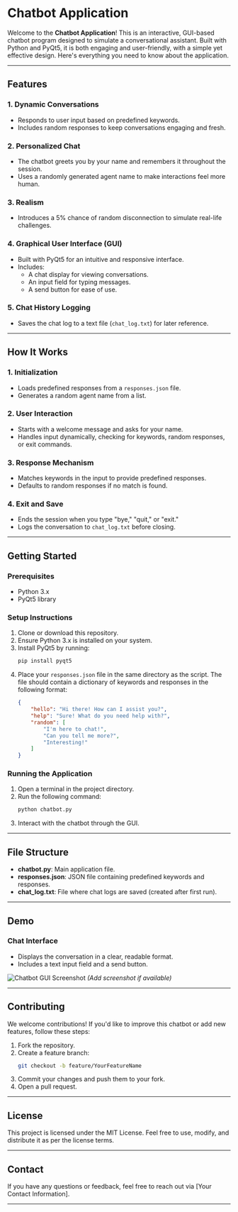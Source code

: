 # Chatbot Application

Welcome to the **Chatbot Application**! This is an interactive, GUI-based chatbot program designed to simulate a conversational assistant. Built with Python and PyQt5, it is both engaging and user-friendly, with a simple yet effective design. Here's everything you need to know about the application.

---

## **Features**

### 1. **Dynamic Conversations**
- Responds to user input based on predefined keywords.
- Includes random responses to keep conversations engaging and fresh.

### 2. **Personalized Chat**
- The chatbot greets you by your name and remembers it throughout the session.
- Uses a randomly generated agent name to make interactions feel more human.

### 3. **Realism**
- Introduces a 5% chance of random disconnection to simulate real-life challenges.

### 4. **Graphical User Interface (GUI)**
- Built with PyQt5 for an intuitive and responsive interface.
- Includes:
  - A chat display for viewing conversations.
  - An input field for typing messages.
  - A send button for ease of use.

### 5. **Chat History Logging**
- Saves the chat log to a text file (`chat_log.txt`) for later reference.

---

## **How It Works**

### **1. Initialization**
- Loads predefined responses from a `responses.json` file.
- Generates a random agent name from a list.

### **2. User Interaction**
- Starts with a welcome message and asks for your name.
- Handles input dynamically, checking for keywords, random responses, or exit commands.

### **3. Response Mechanism**
- Matches keywords in the input to provide predefined responses.
- Defaults to random responses if no match is found.

### **4. Exit and Save**
- Ends the session when you type "bye," "quit," or "exit."
- Logs the conversation to `chat_log.txt` before closing.

---

## **Getting Started**

### **Prerequisites**
- Python 3.x
- PyQt5 library

### **Setup Instructions**
1. Clone or download this repository.
2. Ensure Python 3.x is installed on your system.
3. Install PyQt5 by running:
   ```bash
   pip install pyqt5
   ```
4. Place your `responses.json` file in the same directory as the script. The file should contain a dictionary of keywords and responses in the following format:
   ```json
   {
       "hello": "Hi there! How can I assist you?",
       "help": "Sure! What do you need help with?",
       "random": [
           "I'm here to chat!",
           "Can you tell me more?",
           "Interesting!"
       ]
   }
   ```

### **Running the Application**
1. Open a terminal in the project directory.
2. Run the following command:
   ```bash
   python chatbot.py
   ```
3. Interact with the chatbot through the GUI.

---

## **File Structure**
- **chatbot.py**: Main application file.
- **responses.json**: JSON file containing predefined keywords and responses.
- **chat_log.txt**: File where chat logs are saved (created after first run).

---

## **Demo**
### Chat Interface
- Displays the conversation in a clear, readable format.
- Includes a text input field and a send button.

![Chatbot GUI Screenshot](#) *(Add screenshot if available)*

---

## **Contributing**
We welcome contributions! If you'd like to improve this chatbot or add new features, follow these steps:
1. Fork the repository.
2. Create a feature branch:
   ```bash
   git checkout -b feature/YourFeatureName
   ```
3. Commit your changes and push them to your fork.
4. Open a pull request.

---

## **License**
This project is licensed under the MIT License. Feel free to use, modify, and distribute it as per the license terms.

---

## **Contact**
If you have any questions or feedback, feel free to reach out via [Your Contact Information].

---



